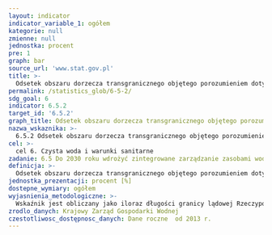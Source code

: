 ```yaml
---
layout: indicator
indicator_variable_1: ogółem
kategorie: null
zmienne: null
jednostka: procent
pre: 1
graph: bar
source_url: 'www.stat.gov.pl'
title: >-
  Odsetek obszaru dorzecza transgranicznego objętego porozumieniem dotyczącym zintegrowanego zarządzania zasobami wodnymi
permalink: /statistics_glob/6-5-2/
sdg_goal: 6
indicator: 6.5.2
target_id: '6.5.2'
graph_title: Odsetek obszaru dorzecza transgranicznego objętego porozumieniem dotyczącym zintegrowanego zarządzania zasobami wodnymi
nazwa_wskaznika: >-
  6.5.2 Odsetek obszaru dorzecza transgranicznego objętego porozumieniem dotyczącym zintegrowanego zarządzania zasobami wodnymi
cel: >-
  cel 6. Czysta woda i warunki sanitarne
zadanie: 6.5 Do 2030 roku wdrożyć zintegrowane zarządzanie zasobami wodnymi na wszystkich poziomach, w tym poprzez współpracę transgraniczną
definicja: >-
  Odsetek obszaru dorzecza transgranicznego objętego porozumieniem dotyczących zintegrowanego zarządzania zasobami wodnymi.
jednostka_prezentacji: procent [%]
dostepne_wymiary: ogółem
wyjasnienia_metodologiczne: >-
  Wskaźnik jest obliczany jako iloraz długości granicy lądowej Rzeczypospolitej Polskiej (RP) objętej rzeczywistą dwustronną i wielostronną współpracą na wodach granicznych, wynikającą z realizacji umów międzynarodowych oraz całkowitej długości granicy lądowej RP, pomnożony przez 100.Wskaźnik ten w latach kolejnych może ulec zwiększeniu w związku z planowanym nawiązaniem współpracy z Białorusią i Rosją.
zrodlo_danych: Krajowy Zarząd Gospodarki Wodnej
czestotliwosc_dostępnosc_danych: Dane roczne  od 2013 r.
---
```

